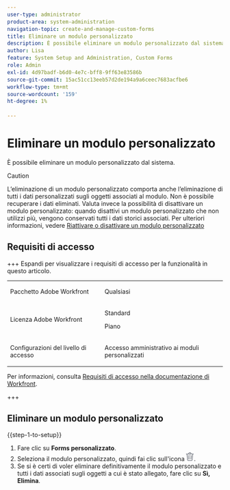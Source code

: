 ```yaml
---
user-type: administrator
product-area: system-administration
navigation-topic: create-and-manage-custom-forms
title: Eliminare un modulo personalizzato
description: È possibile eliminare un modulo personalizzato dal sistema.
author: Lisa
feature: System Setup and Administration, Custom Forms
role: Admin
exl-id: 4d97badf-b6d0-4e7c-bff8-9ff63e83586b
source-git-commit: 15ac51cc13eeb57d2de194a9a6ceec7683acfbe6
workflow-type: tm+mt
source-wordcount: '159'
ht-degree: 1%

---
```


# Eliminare un modulo personalizzato

È possibile eliminare un modulo personalizzato dal sistema.

>[!CAUTION]
>
>L’eliminazione di un modulo personalizzato comporta anche l’eliminazione di tutti i dati personalizzati sugli oggetti associati al modulo. Non è possibile recuperare i dati eliminati. Valuta invece la possibilità di disattivare un modulo personalizzato: quando disattivi un modulo personalizzato che non utilizzi più, vengono conservati tutti i dati storici associati. Per ulteriori informazioni, vedere [Riattivare o disattivare un modulo personalizzato](/help/quicksilver/administration-and-setup/customize-workfront/create-manage-custom-forms/form-designer/manage-a-form/activate-deactivate-form.md)

## Requisiti di accesso

+++ Espandi per visualizzare i requisiti di accesso per la funzionalità in questo articolo.

<table style="table-layout:auto"> 
 <col> 
 <col> 
 <tbody> 
  <tr> 
   <td>Pacchetto Adobe Workfront</td> 
   <td><p>Qualsiasi</p></td> 
  </tr> 
  <tr> 
   <td>Licenza Adobe Workfront</td> 
   <td><p>Standard</p>
       <p>Piano</p></td>
  </tr> 
  <tr> 
   <td>Configurazioni del livello di accesso</td> 
   <td> <p>Accesso amministrativo ai moduli personalizzati</p> </td> 
  </tr>  
 </tbody> 
</table>

Per informazioni, consulta [Requisiti di accesso nella documentazione di Workfront](/help/quicksilver/administration-and-setup/add-users/access-levels-and-object-permissions/access-level-requirements-in-documentation.md).

+++

## Eliminare un modulo personalizzato

{{step-1-to-setup}}

1. Fare clic su **Forms personalizzato**.
1. Seleziona il modulo personalizzato, quindi fai clic sull&#39;icona ![Elimina](assets/delete-icon.png).
1. Se si è certi di voler eliminare definitivamente il modulo personalizzato e tutti i dati associati sugli oggetti a cui è stato allegato, fare clic su **Sì, Elimina**.
